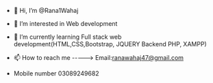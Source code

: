 - 👋 Hi, I’m @Rana1Wahaj
- 👀 I’m interested in Web development
- 🌱 I’m currently learning Full stack web development(HTML,CSS,Bootstrap, JQUERY Backend PHP, XAMPP)

- 📫 How to reach me  -----> Email:ranawahaj47@gmail.com
- Mobile number 03089249682
<!---
Rana1Wahaj/Rana1Wahaj is a ✨ special ✨ repository because its `README.md` (this file) appears on your GitHub profile.
You can click the Preview link to take a look at your changes.
--->
